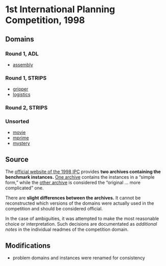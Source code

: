 # 1st International Planning Competition, 1998

## Domains

### Round 1, ADL

* [assembly](assembly-round-1-adl)

### Round 1, STRIPS

* [gripper](gripper-round-1-strips)
* [logistics](logistics-round-1-strips)

### Round 2, STRIPS

### Unsorted

* [movie](movie)
* [mprime](mprime)
* [mystery](mystery)

## Source

The [official website of the 1998 IPC][1] provides **two archives containing the benchmark instances.**
[One archive][2] contains the instances in a “simple form,” while the [other archive][3] is considered the “original … more complicated” one.

There are **slight differences between the archives.**
It cannot be reconstructed which versions of the domains were actually used in the competition and should be considered official.

In the case of ambiguities, it was attempted to make the most reasonable choice or interpretation.
Such decisions are documentated as *additional notes* in the individual readmes of the competition domain.

## Modifications

* problem domains and instances were renamed for consistency




[1]:http://ipc98.icaps-conference.org/
[2]:http://ipc98.icaps-conference.org/domains.zip
[3]:http://ipc98.icaps-conference.org/aipscomp.tar.gz
